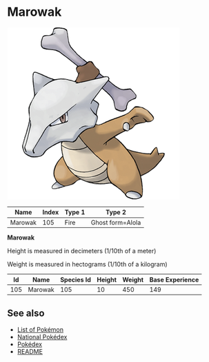 # Marowak


![Marowak](images/105.png)

| **Name** | **Index** | **Type 1** | **Type 2** |
|----|----|----|----|
| Marowak | 105 | Fire | Ghost form=Alola  |

**Marowak** 


Height is measured in decimeters (1/10th of a meter)

Weight is measured in hectograms (1/10th of a kilogram)

| **Id** | **Name** | **Species Id** | **Height** | **Weight** | **Base Experience** |
|--------|----------|----------------|------------|------------|---------------------|
| 105 | Marowak | 105 | 10 | 450 | 149 |


## See also

- [List of Pokémon](../pokemon.md)
- [National Pokédex](../national_pokedex.md)
- [Pokédex](../pokedex.md)
- [README](../README.md)
